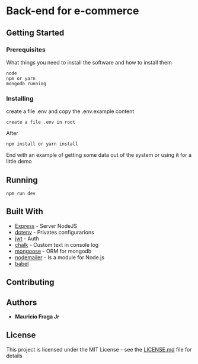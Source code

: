 # Back-end for e-commerce

## Getting Started

### Prerequisites

What things you need to install the software and how to install them

```
node
npm or yarn
mongodb running
```

### Installing

create a file .env and copy the .env.example content

```
create a file .env in root
```

After

```
npm install or yarn install
```

End with an example of getting some data out of the system or using it for a little demo

## Running

```
npm run dev
```

## Built With

* [Express](http://expressjs.com/) - Server NodeJS
* [dotenv](https://www.npmjs.com/package/dotenv) - Privates configurarions
* [jwt](https://jwt.io/) - Auth
* [chalk](https://github.com/chalk/chalk) - Custom text in console log
* [mongoose](http://mongoosejs.com) - ORM for mongodb
* [nodemailer](https://nodemailer.com/about/) - Is a module for Node.js
* [babel](https://babeljs.io/)

## Contributing

## Authors

* **Mauricio Fraga Jr** 

## License

This project is licensed under the MIT License - see the [LICENSE.md](LICENSE.md) file for details